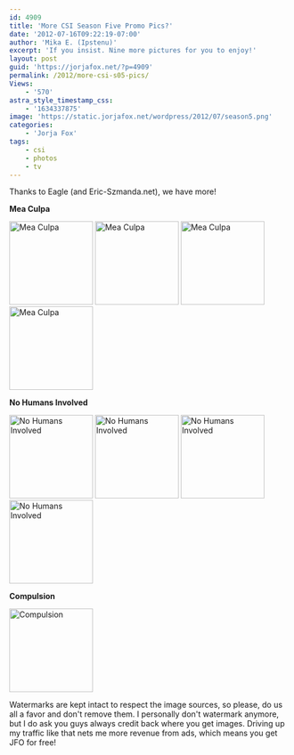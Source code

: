 ```yaml
---
id: 4909
title: 'More CSI Season Five Promo Pics?'
date: '2012-07-16T09:22:19-07:00'
author: 'Mika E. (Ipstenu)'
excerpt: 'If you insist. Nine more pictures for you to enjoy!'
layout: post
guid: 'https://jorjafox.net/?p=4909'
permalink: /2012/more-csi-s05-pics/
Views:
    - '570'
astra_style_timestamp_css:
    - '1634337875'
image: 'https://static.jorjafox.net/wordpress/2012/07/season5.png'
categories:
    - 'Jorja Fox'
tags:
    - csi
    - photos
    - tv
---
```


Thanks to Eagle (and Eric-Szmanda.net), we have more!

<strong>Mea Culpa</strong>

<a href="https://jorjafox.net/gallery/tv/csi/pub/s05/stills/509-meaculpa_002.jpg"><img class="alignnone" title="Mea Culpa" src="https://jorjafox.net/gallery/zp-core/i.php?a=tv/csi/pub/s05/stills&amp;i=509-meaculpa_002.jpg&amp;s=150&amp;c=1&amp;cw=150&amp;ch=150&amp;q=75&amp;t=1&amp;wmk=!" alt="Mea Culpa" width="150" height="150" /></a> <a href="https://jorjafox.net/gallery/tv/csi/pub/s05/stills/509-meaculpa_003.jpg"><img class="alignnone" title="Mea Culpa" src="https://jorjafox.net/gallery/zp-core/i.php?a=tv/csi/pub/s05/stills&amp;i=509-meaculpa_003.jpg&amp;s=150&amp;c=1&amp;cw=150&amp;ch=150&amp;q=75&amp;t=1&amp;wmk=!" alt="Mea Culpa" width="150" height="150" /></a> <a href="https://jorjafox.net/gallery/tv/csi/pub/s05/stills/509-meaculpa_004.jpg"><img class="alignnone" title="Mea Culpa" src="https://jorjafox.net/gallery/zp-core/i.php?a=tv/csi/pub/s05/stills&amp;i=509-meaculpa_004.jpeg&amp;s=150&amp;c=1&amp;cw=150&amp;ch=150&amp;q=75&amp;t=1&amp;wmk=!" alt="Mea Culpa" width="150" height="150" /></a> <a href="https://jorjafox.net/gallery/tv/csi/pub/s05/stills/509-meaculpa_005.jpg"><img class="alignnone" title="Mea Culpa" src="https://jorjafox.net/gallery/zp-core/i.php?a=tv/csi/pub/s05/stills&amp;i=509-meaculpa_005.jpeg&amp;s=150&amp;c=1&amp;cw=150&amp;ch=150&amp;q=75&amp;t=1&amp;wmk=!" alt="Mea Culpa" width="150" height="150" /></a>

<strong>No Humans Involved</strong>

<a href="https://jorjafox.net/gallery/tv/csi/pub/s05/stills/510-nohumansinvolved-004.jpg"><img class="alignnone" title="No Humans Involved" src="https://jorjafox.net/gallery/cache/tv/csi/pub/s05/stills/510-nohumansinvolved-004_200_cw200_ch200_thumb.jpg" alt="No Humans Involved" width="150" height="150" /></a> <a href="https://jorjafox.net/gallery/tv/csi/pub/s05/stills/510-nohumansinvolved-005.jpg"><img class="alignnone" title="No Humans Involved" src="https://jorjafox.net/gallery/cache/tv/csi/pub/s05/stills/510-nohumansinvolved-005_200_cw200_ch200_thumb.jpg" alt="No Humans Involved" width="150" height="150" /></a> <a href="https://jorjafox.net/gallery/tv/csi/pub/s05/stills/510-nohumansinvolved-006.jpg"><img class="alignnone" title="No Humans Involved" src="https://jorjafox.net/gallery/zp-core/i.php?a=tv/csi/pub/s05/stills&amp;i=510-nohumansinvolved-006.jpg&amp;s=150&amp;c=1&amp;cw=150&amp;ch=150&amp;q=75&amp;t=1&amp;wmk=!" alt="No Humans Involved" width="150" height="150" /></a> <a href="https://jorjafox.net/gallery/tv/csi/pub/s05/stills/510-nohumansinvolved-007.jpg"><img class="alignnone" title="No Humans Involved" src="https://jorjafox.net/gallery/cache/tv/csi/pub/s05/stills/510-nohumansinvolved_001_200_cw200_ch200_thumb.jpg" alt="No Humans Involved" width="150" height="150" /></a>

<strong>Compulsion</strong>

<a href="https://jorjafox.net/gallery/tv/csi/pub/s05/stills/517-compulsion_002.jpg"><img class="alignnone" title="Compulsion" src="https://jorjafox.net/gallery/cache/tv/csi/pub/s05/stills/517-compulsion_002_200_cw200_ch200_thumb.jpg" alt="Compulsion" width="150" height="150" /></a>

Watermarks are kept intact to respect the image sources, so please, do us all a favor and don't remove them. I personally don't watermark anymore, but I do ask you guys always credit back where you get images. Driving up my traffic like that nets me more revenue from ads, which means you get JFO for free!
